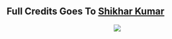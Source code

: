 ## Full Credits Goes To [Shikhar Kumar](https://github.com/NotReallyShikhar)

<p align="center"><a href="https://github.com/TheMalware"><img src="img.jpg"></a>
